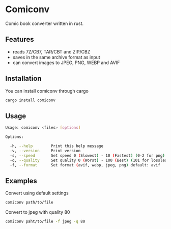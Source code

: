 # Comiconv

Comic book converter written in rust.

## Features

* reads 7Z/CB7, TAR/CBT and ZIP/CBZ
* saves in the same archive format as input
* can convert images to JPEG, PNG, WEBP and AVIF

## Installation

You can install comiconv through cargo
```bash
cargo install comiconv
```

## Usage

```bash
Usage: comiconv <files> [options]

Options:

  -h, --help		Print this help message
  -v, --version		Print version
  -s, --speed		Set speed 0 (Slowest) - 10 (Fastest) (0-2 for png) default: 3
  -q, --quality		Set quality 0 (Worst) - 100 (Best) (101 for lossless webp) default: 30
  -f, --format		Set format (avif, webp, jpeg, png) default: avif
```

## Examples

Convert using default settings
```bash
comiconv path/to/file
```

Convert to jpeg with quality 80
```bash
comiconv paht/to/file -f jpeg -q 80
```
